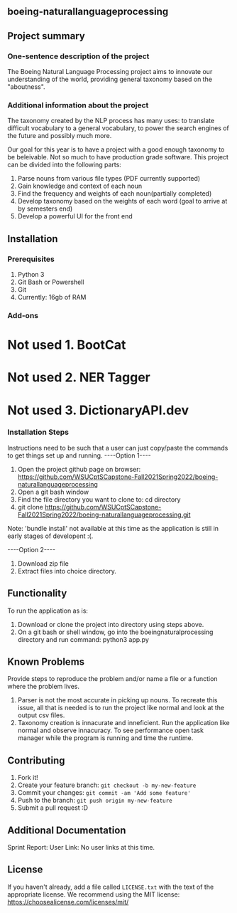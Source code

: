 ## boeing-naturallanguageprocessing

## Project summary

### One-sentence description of the project

The Boeing Natural Language Processing project aims to innovate our understanding of the world, providing general taxonomy based on the "aboutness".

### Additional information about the project

The taxonomy created by the NLP process has many uses: to translate difficult vocabulary to a general vocabulary, to power the search engines of 
the future and possibly much more.

Our goal for this year is to have a project with a good enough taxonomy to be beleivable. Not so much to have production grade software. This project can
be divided into the following parts:
1. Parse nouns from various file types (PDF currently supported)
2. Gain knowledge and context of each noun
3. Find the frequency and weights of each noun(partially completed)
4. Develop taxonomy based on the weights of each word (goal to arrive at by semesters end)
5. Develop a powerful UI for the front end 

## Installation

### Prerequisites

1. Python 3
2. Git Bash or Powershell
3. Git
4. Currently: 16gb of RAM

### Add-ons

# Not used 1. BootCat
# Not used 2. NER Tagger
# Not used 3. DictionaryAPI.dev

### Installation Steps

Instructions need to be such that a user can just copy/paste the commands to get things set up and running. 
----Option 1----
1. Open the project github page on browser: https://github.com/WSUCptSCapstone-Fall2021Spring2022/boeing-naturallanguageprocessing
2. Open a git bash window
3. Find the file directory you want to clone to: cd directory
4. git clone https://github.com/WSUCptSCapstone-Fall2021Spring2022/boeing-naturallanguageprocessing.git

Note: 'bundle install' not available at this time as the application is still in early stages of developent :(.

----Option 2----
1. Download zip file
2. Extract files into choice directory.

## Functionality

To run the application as is:
1. Download or clone the project into directory using steps above.
2. On a git bash or shell window, go into the boeingnaturalprocessing directory and run command: python3 app.py

## Known Problems

Provide steps to reproduce the problem and/or name a file or a function where the problem lives.
1. Parser is not the most accurate in picking up nouns. To recreate this issue, all that is needed is to run the project like normal and look at the output csv files.
2. Taxonomy creation is innacurate and inneficient. Run the application like normal and observe innacuracy. To see performance open task manager while the program is
running and time the runtime.

## Contributing

1. Fork it!
2. Create your feature branch: `git checkout -b my-new-feature`
3. Commit your changes: `git commit -am 'Add some feature'`
4. Push to the branch: `git push origin my-new-feature`
5. Submit a pull request :D

## Additional Documentation

Sprint Report:
User Link: No user links at this time.

## License

If you haven't already, add a file called `LICENSE.txt` with the text of the appropriate license.
We recommend using the MIT license: <https://choosealicense.com/licenses/mit/>
